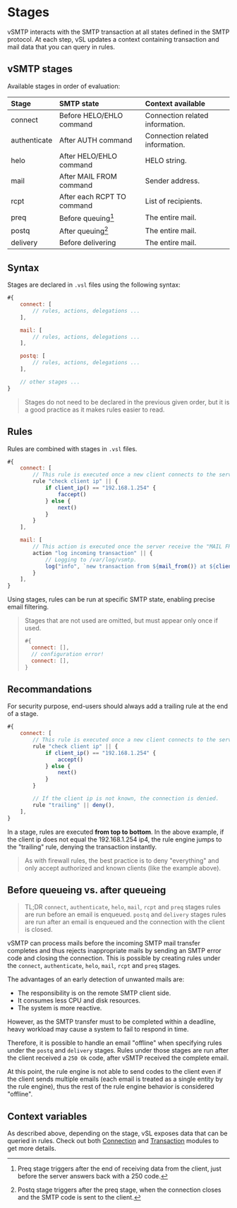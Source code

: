 # Stages

vSMTP interacts with the SMTP transaction at all states defined in the SMTP protocol.
At each step, vSL updates a context containing transaction and mail data that you can query in rules.

## vSMTP stages

Available stages in order of evaluation:

| Stage        | SMTP state                 | Context available               |
| :----------- | :------------------------- | :------------------------------ |
| connect      | Before HELO/EHLO command   | Connection related information. |
| authenticate | After AUTH command         | Connection related information. |
| helo         | After HELO/EHLO command    | HELO string.                    |
| mail         | After MAIL FROM command    | Sender address.                 |
| rcpt         | After each RCPT TO command | List of recipients.             |
| preq         | Before queuing[^preq]      | The entire mail.                |
| postq        | After queuing[^postq]      | The entire mail.                |
| delivery     | Before delivering          | The entire mail.                |

[^preq]: Preq stage triggers after the end of receiving data from the client, just before the server answers back with a 250 code.

[^postq]: Postq stage triggers after the preq stage, when the connection closes and the SMTP code is sent to the client.

## Syntax

Stages are declared in `.vsl` files using the following syntax:

```js
#{
    connect: [
        // rules, actions, delegations ...
    ],

    mail: [
        // rules, actions, delegations ...
    ],

    postq: [
        // rules, actions, delegations ...
    ],

    // other stages ...
}
```

> Stages do not need to be declared in the previous given order, but it is a good practice as it makes rules easier to read.

## Rules

Rules are combined with stages in `.vsl` files.

```js
#{
    connect: [
        // This rule is executed once a new client connects to the server.
        rule "check client ip" || {
            if client_ip() == "192.168.1.254" {
                faccept()
            } else {
                next()
            }
        }
    ],

    mail: [
        // This action is executed once the server receive the "MAIL FROM" command.
        action "log incoming transaction" || {
            // Logging to /var/log/vsmtp.
            log("info", `new transaction from ${mail_from()} at ${client_ip()}`);
        }
    ],
}
```

Using stages, rules can be run at specific SMTP state, enabling precise email filtering.

> Stages that are not used are omitted, but must appear only once if used.
> ```js
> #{
>   connect: [],
>   // configuration error!
>   connect: [],
> }
> ```

## Recommandations

For security purpose, end-users should always add a trailing rule at the end of a stage.

```js
#{
    connect: [
        // This rule is executed once a new client connects to the server.
        rule "check client ip" || {
            if client_ip() == "192.168.1.254" {
                accept()
            } else {
                next()
            }
        }

        // If the client ip is not known, the connection is denied.
        rule "trailing" || deny(),
    ],
}
```

In a stage, rules are executed **from top to bottom**. In the above example, if the client ip does not equal the 192.168.1.254 ip4, the rule engine jumps to the "trailing" rule, denying the transaction instantly.

> As with firewall rules, the best practice is to deny "everything" and only accept authorized and known clients (like the example above).

## Before queueing vs. after queueing

> TL;DR
> `connect`, `authenticate`, `helo`, `mail`, `rcpt` and `preq` stages rules are run before an email is enqueued.
> `postq` and `delivery` stages rules are run after an email is enqueued and the connection with the client is closed.

vSMTP can process mails before the incoming SMTP mail transfer completes and thus rejects inappropriate mails by sending an SMTP error code and closing the connection. This is possible by creating rules under the `connect`, `authenticate`, `helo`, `mail`, `rcpt` and `preq` stages.

The advantages of an early detection of unwanted mails are:

- The responsibility is on the remote SMTP client side.
- It consumes less CPU and disk resources.
- The system is more reactive.

However, as the SMTP transfer must to be completed within a deadline, heavy workload may cause a system to fail to respond in time.

Therefore, it is possible to handle an email "offline" when specifying rules under the `postq` and `delivery` stages.
Rules under those stages are run after the client received a `250 Ok` code, after vSMTP received the complete email. 

At this point, the rule engine is not able to send codes to the client even if the client sends multiple emails (each email is treated as a single entity by the rule engine), thus the rest of the rule engine behavior is considered "offline".

## Context variables

As described above, depending on the stage, vSL exposes data that can be queried in rules.
Check out both [Connection](api/Connection.md) and [Transaction](api/Transaction.md) modules to get more details.